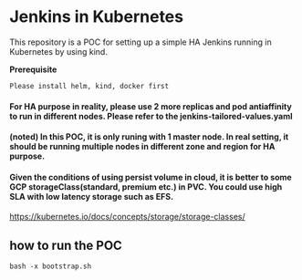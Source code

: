 # Jenkins in Kubernetes
This repository is a POC for setting up a simple HA Jenkins  running in Kubernetes by using kind.

**Prerequisite**

`Please install helm, kind, docker first`


#### For HA purpose in reality, please use 2 more replicas and pod antiaffinity to run in different nodes. Please refer to the jenkins-tailored-values.yaml 

#### (noted) In this POC, it is only runing with 1 master node. In real setting, it should be running multiple nodes in different zone and region for HA purpose.

#### Given the conditions of using persist volume in cloud, it is better to some GCP storageClass(standard, premium etc.) in PVC. You could use high SLA with low latency storage such as EFS.
https://kubernetes.io/docs/concepts/storage/storage-classes/



##  how to run the POC

`bash -x bootstrap.sh`




